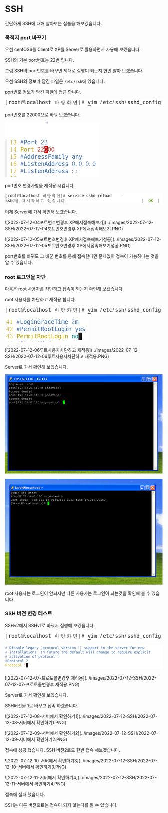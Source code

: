 # SSH

간단하게 SSH에 대해 알아보는 실습을 해보겠습니다.



### 목적지 port 바꾸기

우선 centOS6를 Client로 XP를 Server로 활용하면서 사용해 보겠습니다.

SSH의 기본 port번호는 22번 입니다.

그럼 SSH의 port번호를 바꾸면 제대로 실행이 되는지 한번 알아 보겠습니다.



우선 SSH의 정보가 담긴 파일은 `/etc/ssh`에 있습니다.



port번호 정보가 담긴 파일에 접근 합니다.

![2022-07-12-02포트번호변경](../images/2022-07-12-SSH/2022-07-12-02포트번호변경.PNG)



port번호를 22000으로 바꿔 보겠습니다.

![2022-07-12-01포트번호변경](../images/2022-07-12-SSH/2022-07-12-01포트번호변경.PNG)

port번호 변경사항을 재적용 시킵니다.



![2022-07-12-03포트번호변경](../images/2022-07-12-SSH/2022-07-12-03포트번호변경.PNG)



이제 Server에 가서 확인해 보겠습니다.

![2022-07-12-04포트번호변경후 XP에서접속해보기](../images/2022-07-12-SSH/2022-07-12-04포트번호변경후 XP에서접속해보기.PNG)

![2022-07-12-05포트번호변경후 XP에서접속해보기성공](../images/2022-07-12-SSH/2022-07-12-05포트번호변경후 XP에서접속해보기성공.PNG)

port번호를 바꿔도 그 바꾼 번호를 통해 접속한다면 문제없이 접속이 가능하다는 것을 알 수 있습니다.



### root 로그인을 차단

다음은 root 사용자를 차단하고 접속이 되는지 확인해 보겠습니다.



root 사용자를 차단하고 재적용 합니다.

![2022-07-12-02포트번호변경](../images/2022-07-12-SSH/2022-07-12-02포트번호변경-16576128628517.PNG)

![2022-07-12-06루트사용자차단하기](../images/2022-07-12-SSH/2022-07-12-06루트사용자차단하기.PNG)



![2022-07-12-06루트사용자차단하고 재적용](../images/2022-07-12-SSH/2022-07-12-06루트사용자차단하고 재적용.PNG)



Server로 가서 확인해 보겠습니다.

![2022-07-12-06루트사용자차단하기xp에서확인root로그인불가](../images/2022-07-12-SSH/2022-07-12-06루트사용자차단하기xp에서확인root로그인불가.PNG)

![2022-07-12-06루트사용자차단하기xp에서확인ktest로그인성공](../images/2022-07-12-SSH/2022-07-12-06루트사용자차단하기xp에서확인ktest로그인성공.PNG)

root 사용자는 로그인이 안되지만 다른 사용자는 로그인이 되는것을 확인해 볼 수 있습니다.







### SSH 버전 변경 테스트

SSHv2에서 SSHv1로 바꿔서 실행해 보겠습니다.

![2022-07-12-02포트번호변경](../images/2022-07-12-SSH/2022-07-12-02포트번호변경-165761363451412.PNG)

![2022-07-12-07-프로토콜변경](../images/2022-07-12-SSH/2022-07-12-07-프로토콜변경.PNG)

![2022-07-12-07-프로토콜변경후 재적용](../images/2022-07-12-SSH/2022-07-12-07-프로토콜변경후 재적용.PNG)





Server로 가서 확인해 보겠습니다.

SSH버전을 1로 바꾸고 접속 하겠습니다.

![2022-07-12-08-서버에서 확인하기1](../images/2022-07-12-SSH/2022-07-12-08-서버에서 확인하기1.PNG)

![2022-07-12-09-서버에서 확인하기2](../images/2022-07-12-SSH/2022-07-12-09-서버에서 확인하기2.PNG)

접속에 성공 했습니다. SSH 버전2로도 한번 접속 해보겠습니다.

![2022-07-12-10-서버에서 확인하기3](../images/2022-07-12-SSH/2022-07-12-10-서버에서 확인하기3.PNG)

![2022-07-12-11-서버에서 확인하기4](../images/2022-07-12-SSH/2022-07-12-11-서버에서 확인하기4.PNG)

접속에 실패 했습니다. 

SSH는 다른 버전으로는  접속이 되지 않는다를 알 수 있습니다.


